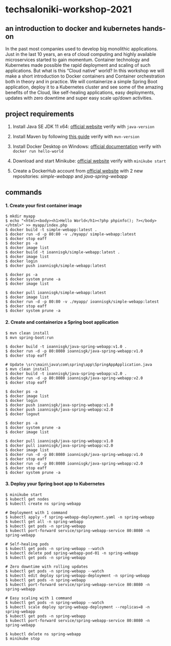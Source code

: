 # techsaloniki-workshop-2021

## an introduction to docker and kubernetes hands-on

In the past most companies used to develop big monolithic applications. Just in the last 10 years, an era of cloud computing and highly available microservices started to gain momentum. Container technology and Kubernetes made possible the rapid deployment and scaling of such applications. But what is this “Cloud native“ world? In this workshop we will make a short introduction to Docker containers and Container orchestration both in theory and in practice. We will containerize a simple Spring Boot application, deploy it to a Kubernetes cluster and see some of the amazing benefits of the Cloud, like self-healing applications, easy deployments, updates with zero downtime and super easy scale up/down activities.

## project requirements

1. Install Java SE JDK 11 x64: [official website](https://www.oracle.com/java/technologies/javase-jdk11-downloads.html) verify with `java-version`

2. Install Maven by following [this guide](https://mkyong.com/maven/how-to-install-maven-in-windows/) verify with `mvn-version`

3. Install Docker Desktop on Windows: [official documentation](https://docs.docker.com/desktop/windows/install/) verify with `docker run hello-world`

4. Download and start Minikube: [official website](https://minikube.sigs.k8s.io/docs/start/) verify with `minikube start`

5. Create a DockerHub account from [official website](https://hub.docker.com/) with 2 new repositories: *simple-webapp* and *java-spring-webapp*


## commands

#### 1. Create your first container image

```
$ mkdir myapp
$ echo "<html><body><h1>Hello World</h1><?php phpinfo(); ?></body></html>" >> myapp/index.php
$ docker build -t simple-webapp:latest .
$ docker run -d -p 80:80 -v ./myapp/ simple-webapp:latest
$ docker stop eaff
$ docker ps -a
$ docker image list
$ docker build -t ioannisgk/simple-webapp:latest .
$ docker image list
$ docker login
$ docker push ioannisgk/simple-webapp:latest

$ docker ps -a
$ docker system prune -a
$ docker image list

$ docker pull ioannisgk/simple-webapp:latest
$ docker image list
$ docker run -d -p 80:80 -v ./myapp/ ioannisgk/simple-webapp:latest
$ docker stop eaff
$ docker system prune -a
```

#### 2. Create and containerize a Spring boot application

```
$ mvn clean install
$ mvn spring-boot:run

$ docker build -t ioannisgk/java-spring-webapp:v1.0 .
$ docker run -d -p 80:8080 ioannisgk/java-spring-webapp:v1.0
$ docker stop eaff

# Update \src\main\java\com\spring\app\SpringAppApplication.java
$ mvn clean install
$ docker build -t ioannisgk/java-spring-webapp:v2.0 .
$ docker run -d -p 80:8080 ioannisgk/java-spring-webapp:v2.0
$ docker stop eaff

$ docker ps -a
$ docker image list
$ docker login
$ docker push ioannisgk/java-spring-webapp:v1.0
$ docker push ioannisgk/java-spring-webapp:v2.0
$ docker logout

$ docker ps -a
$ docker system prune -a
$ docker image list

$ docker pull ioannisgk/java-spring-webapp:v1.0
$ docker pull ioannisgk/java-spring-webapp:v2.0
$ docker image list
$ docker run -d -p 80:8080 ioannisgk/java-spring-webapp:v1.0
$ docker stop eaff
$ docker run -d -p 80:8080 ioannisgk/java-spring-webapp:v2.0
$ docker stop eaff
$ docker system prune -a
```

#### 3. Deploy your Spring boot app to Kubernetes

```
$ minikube start
$ kubectl get nodes
$ kubectl create ns spring-webapp

# Deployment with 1 command
$ kubectl apply -f spring-webapp-deployment.yaml -n spring-webapp
$ kubectl get all -n spring-webapp
$ kubectl get pods -n spring-webapp
$ kubectl port-forward service/spring-webapp-service 80:8080 -n spring-webapp

# Self-healing pods
$ kubectl get pods -n spring-webapp --watch
$ kubectl delete pod spring-webapp-pod-01 -n spring-webapp
$ kubectl get pods -n spring-webapp

# Zero downtime with rolling updates
$ kubectl get pods -n spring-webapp --watch
$ kubectl edit deploy spring-webapp-deployment -n spring-webapp
$ kubectl get pods -n spring-webapp
$ kubectl port-forward service/spring-webapp-service 80:8080 -n spring-webapp

# Easy scaling with 1 command
$ kubectl get pods -n spring-webapp --watch
$ kubectl scale deploy spring-webapp-deployment --replicas=8 -n spring-webapp
$ kubectl get pods -n spring-webapp
$ kubectl port-forward service/spring-webapp-service 80:8080 -n spring-webapp

$ kubectl delete ns spring-webapp
$ minikube stop
```
